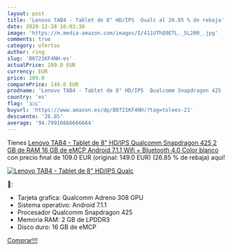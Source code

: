 ```yaml
---
layout: post
title: 'Lenovo TAB4 - Tablet de 8" HD/IPS  Qualc al 26.85 % de rebaja'
date: 2020-12-28 16:03:38
image: 'https://m.media-amazon.com/images/I/411UThQ9ETL._SL200_.jpg'
comments: true
category: ofertas
author: ring
slug: 'B0721KF4NH-es'
actualPrice: 109.0 EUR
currency: EUR
price: 109.0
comparePrice: 149.0 EUR
prodname: 'Lenovo TAB4 - Tablet de 8" HD/IPS  Qualcomm Snapdragon 425  2 GB de RAM  16 GB de eMCP  Android 7.1.1  Wifi + Bluetooth 4.0   Color blanco'
country: 'es'
flag: '🇪🇸'
buyurl: 'https://www.amazon.es/dp/B0721KF4NH/?tag=tolees-21'
descuento: '26.85'
average: '94.79916666666664'
---
```


Tienes [Lenovo TAB4 - Tablet de 8" HD/IPS  Qualcomm Snapdragon 425  2 GB de RAM  16 GB de eMCP  Android 7.1.1  Wifi + Bluetooth 4.0   Color blanco](https://www.amazon.es/dp/B0721KF4NH/?tag=tolees-21) con precio final de  109.0 EUR (original: 149.0 EUR) (26.85 %  de rebaja) aqui!

[![Lenovo TAB4 - Tablet de 8" HD/IPS  Qualc](https://m.media-amazon.com/images/I/411UThQ9ETL._SL200_.jpg)](https://www.amazon.es/dp/B0721KF4NH/?tag=tolees-21)

🔎:

- Tarjeta grafica: Qualcomm Adreno 308 GPU
- Sistema operativo: Android 7.1.1
- Procesador Qualcomm Snapdragon 425
- Memoria RAM: 2 GB de LPDDR3
- Disco duro: 16 GB de eMCP

[Comprar!!!](https://www.amazon.es/dp/B0721KF4NH/?tag=tolees-21)
